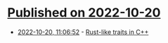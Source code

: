 # [Published on 2022-10-20](index.md)

* [2022-10-20, 11:06:52](https://lobste.rs/s/amncmq/rust_like_traits_c) - [Rust-like traits in C++](https://dragly.org/2018/04/21/rust-like-traits-in-cpp/)

